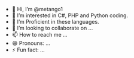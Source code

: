 - 👋 Hi, I’m @metango1
- 👀 I’m interested in C#, PHP and Python coding. 
- 🌱 I’m Proficient in these languages. 
- 💞️ I’m looking to collaborate on ...
- 📫 How to reach me ...
- 😄 Pronouns: ...
- ⚡ Fun fact: ...

<!---
metango1/metango1 is a ✨ special ✨ repository because its `README.md` (this file) appears on your GitHub profile.
You can click the Preview link to take a look at your changes.
--->
